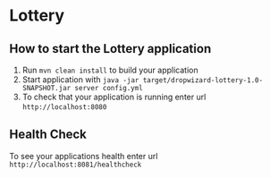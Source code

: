 # Lottery

How to start the Lottery application
---

1. Run `mvn clean install` to build your application
1. Start application with `java -jar target/dropwizard-lottery-1.0-SNAPSHOT.jar server config.yml`
1. To check that your application is running enter url `http://localhost:8080`

Health Check
---

To see your applications health enter url `http://localhost:8081/healthcheck`
